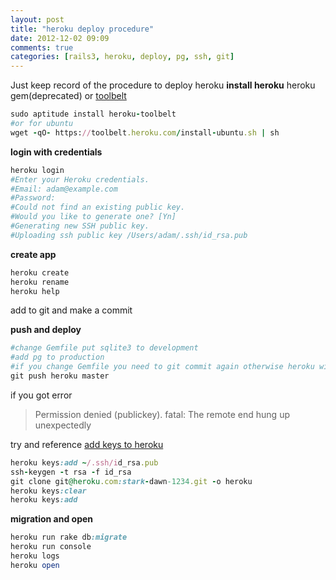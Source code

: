 ```yaml
---
layout: post
title: "heroku deploy procedure"
date: 2012-12-02 09:09
comments: true
categories: [rails3, heroku, deploy, pg, ssh, git]
---
```

Just keep record of the procedure to deploy heroku
**install heroku**
heroku gem(deprecated) or [toolbelt](https://toolbelt.heroku.com/)
```ruby
sudo aptitude install heroku-toolbelt
#or for ubuntu
wget -qO- https://toolbelt.heroku.com/install-ubuntu.sh | sh
```
**login with credentials**
```ruby
heroku login
#Enter your Heroku credentials.
#Email: adam@example.com
#Password:
#Could not find an existing public key.
#Would you like to generate one? [Yn]
#Generating new SSH public key.
#Uploading ssh public key /Users/adam/.ssh/id_rsa.pub
```
**create app**
```ruby
heroku create 
heroku rename
heroku help
```
add to git and make a commit 

**push and deploy**
```ruby
#change Gemfile put sqlite3 to development 
#add pg to production
#if you change Gemfile you need to git commit again otherwise heroku will not know
git push heroku master
```
if you got error 

>Permission denied (publickey).
>fatal: The remote end hung up unexpectedly

try
and reference [add keys to heroku](https://devcenter.heroku.com/articles/keys#adding_keys_to_heroku)
```ruby
heroku keys:add ~/.ssh/id_rsa.pub
ssh-keygen -t rsa -f id_rsa
git clone git@heroku.com:stark-dawn-1234.git -o heroku
heroku keys:clear
heroku keys:add
```

**migration and open**

```ruby
heroku run rake db:migrate
heroku run console
heroku logs
heroku open
```

